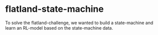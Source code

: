 # flatland-state-machine

To solve the flatland-challenge, we wanted to build a state-machine and learn an RL-model based on the state-machine data.
